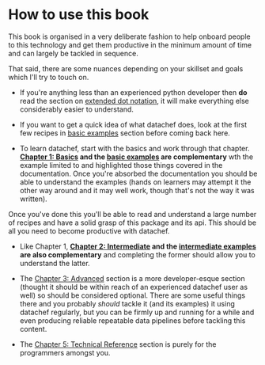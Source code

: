 # How to use this book

This book is organised in a very deliberate fashion to help onboard people to this technology and get them productive in the minimum amount of time and can largely be tackled in sequence.

That said, there are some nuances depending on your skillset and goals which I'll try to touch on.


- If you're anything less than an experienced python developer then **do** read the section on [extended dot notation](https://mikeadamss.github.io/datachef/dot-notation-explained.html), it will make everything else considerably easier to understand.

- If you want to get a quick idea of what datachef does, look at the first few recipes in [basic examples](https://mikeadamss.github.io/datachef/examples/basic/basic.html) section before coming back here.

- To learn datachef, start with the basics and work through that chapter. **[Chapter 1: Basics](https://mikeadamss.github.io/datachef/basics.html) and the [basic examples](https://mikeadamss.github.io/datachef/examples/basic/basic.html) are complementary** wth the example limited to and highlighted those things covered in the documentation. Once you're absorbed the documentation you should be able to understand the examples (hands on learners may attempt it the other way around and it may well work, though that's not the way it was written).

Once you've done this you'll be able to read and understand a large number of recipes and have a solid grasp of this package and its api. This should be all you need to become productive with datachef.

- Like Chapter 1, **[Chapter 2: Intermediate](https://mikeadamss.github.io/datachef/intermediate.html) and the [intermediate examples](https://mikeadamss.github.io/datachef/examples/intermediate/intermediate.html) are also complementary** and completing the former should allow you to understand the latter.

- The [Chapter 3: Advanced](https://mikeadamss.github.io/datachef/advanced.html) section is a more developer-esque section (thought it should be within reach of an experienced datachef user as well) so should be considered optional. There are some useful things there and you probably _should_ tackle it (and its examples) it using datachef regularly, but you can be firmly up and running for a while and even producing reliable repeatable data pipelines before tackling this content.

- The [Chapter 5: Technical Reference](https://mikeadamss.github.io/datachef/technical.html) section is purely for the programmers amongst you.